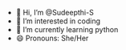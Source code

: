 - 👋 Hi, I’m @Sudeepthi-S
- 👀 I’m interested in coding
- 🌱 I’m currently learning python
- 😄 Pronouns: She/Her
  

<!---
Sudeepthi-S/Sudeepthi-S is a ✨ special ✨ repository because its `README.md` (this file) appears on your GitHub profile.
You can click the Preview link to take a look at your changes.
--->

